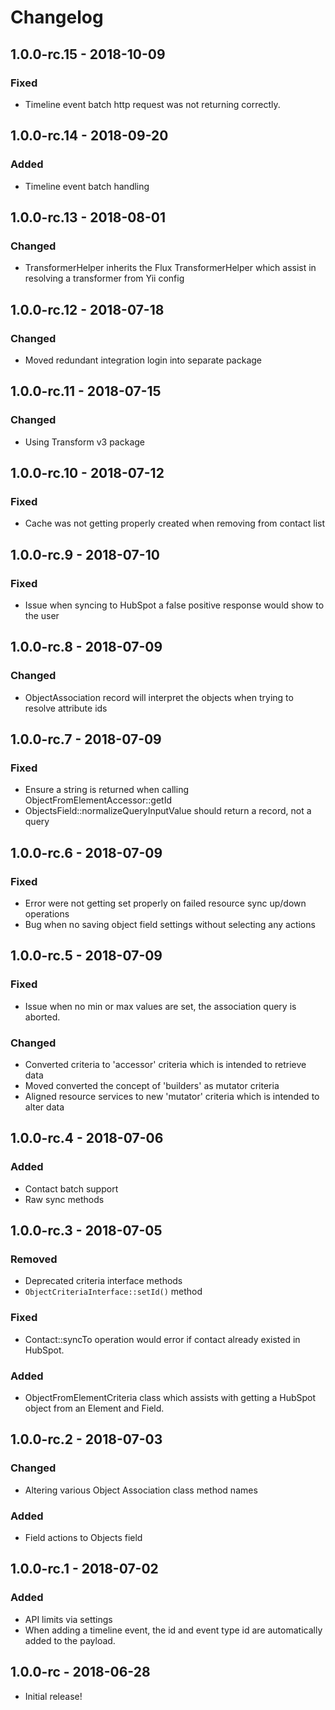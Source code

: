 # Changelog

## 1.0.0-rc.15 - 2018-10-09
### Fixed
- Timeline event batch http request was not returning correctly.

## 1.0.0-rc.14 - 2018-09-20
### Added
- Timeline event batch handling

## 1.0.0-rc.13 - 2018-08-01
### Changed
- TransformerHelper inherits the Flux TransformerHelper which assist in resolving a transformer from Yii config

## 1.0.0-rc.12 - 2018-07-18
### Changed
- Moved redundant integration login into separate package

## 1.0.0-rc.11 - 2018-07-15
### Changed
- Using Transform v3 package

## 1.0.0-rc.10 - 2018-07-12
### Fixed
- Cache was not getting properly created when removing from contact list

## 1.0.0-rc.9 - 2018-07-10
### Fixed
- Issue when syncing to HubSpot a false positive response would show to the user

## 1.0.0-rc.8 - 2018-07-09
### Changed
- ObjectAssociation record will interpret the objects when trying to resolve attribute ids

## 1.0.0-rc.7 - 2018-07-09
### Fixed
- Ensure a string is returned when calling ObjectFromElementAccessor::getId
- ObjectsField::normalizeQueryInputValue should return a record, not a query 

## 1.0.0-rc.6 - 2018-07-09
### Fixed
- Error were not getting set properly on failed resource sync up/down operations 
- Bug when no saving object field settings without selecting any actions

## 1.0.0-rc.5 - 2018-07-09
### Fixed
- Issue when no min or max values are set, the association query is aborted.

### Changed
- Converted criteria to 'accessor' criteria which is intended to retrieve data
- Moved converted the concept of 'builders' as mutator criteria
- Aligned resource services to new 'mutator' criteria which is intended to alter data
 
## 1.0.0-rc.4 - 2018-07-06
### Added
- Contact batch support
- Raw sync methods

## 1.0.0-rc.3 - 2018-07-05
### Removed
- Deprecated criteria interface methods
- `ObjectCriteriaInterface::setId()` method

### Fixed
- Contact::syncTo operation would error if contact already existed in HubSpot.

### Added
- ObjectFromElementCriteria class which assists with getting a HubSpot object from an Element and Field.

## 1.0.0-rc.2 - 2018-07-03
### Changed
- Altering various Object Association class method names

### Added
- Field actions to Objects field

## 1.0.0-rc.1 - 2018-07-02
### Added
- API limits via settings
- When adding a timeline event, the id and event type id are automatically added to the payload.

## 1.0.0-rc - 2018-06-28
- Initial release!
